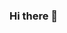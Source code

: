 ### Hi there 👋

<!--
**carolrosatto/carolrosatto** is a ✨ _special_ ✨ repository because its `README.md` (this file) appears on your GitHub profile.

Here are some ideas to get you started:

- :computer: I’m currently working at Next.
- 🌱 I’m currently learning Java, Vue.JS, SQL.
- 
-->
